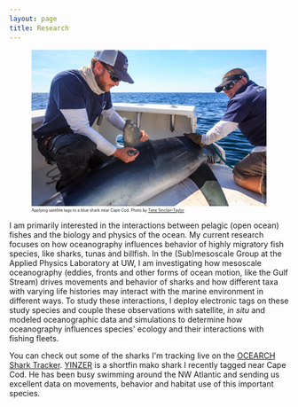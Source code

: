 ```yaml
---
layout: page
title: Research
---
```

<head>
   <style>
   figcaption {
    font-size: .5em;
    border: none;
}
</style>
</head>

<figure>
<img src="/assets/img/Tane Sinclair-Taylor_WHOI3-153.jpg">
<figcaption>
  Applying satellite tags to a blue shark near Cape Cod. Photo by <a href="https://tanesinclair-taylor.com/" target="_blank">Tane Sinclair-Taylor</a>.</figcaption>
</figure>

I am primarily interested in the interactions between pelagic (open ocean) fishes and the biology and physics of the ocean. My current research focuses on how oceanography influences behavior of highly migratory fish species, like sharks, tunas and billfish. In the (Sub)mesoscale Group at the Applied Physics Laboratory at UW, I am investigating how mesoscale oceanography (eddies, fronts and other forms of ocean motion, like the Gulf Stream) drives movements and behavior of sharks and how different taxa with varying life histories may interact with the marine environment in different ways. To study these interactions, I deploy electronic tags on these study species and couple these observations with satellite, <i>in situ</i> and modeled oceanographic data and simulations to determine how oceanography influences species' ecology and their interactions with fishing fleets.

You can check out some of the sharks I'm tracking live on the <a href="https://www.ocearch.org/" target="_blank">OCEARCH Shark Tracker</a>. <a href="https://www.ocearch.org/tracker/?details=273/" target="_blank">YINZER</a> is a shortfin mako shark I recently tagged near Cape Cod. He has been busy swimming around the NW Atlantic and sending us excellent data on movements, behavior and habitat use of this important species.
